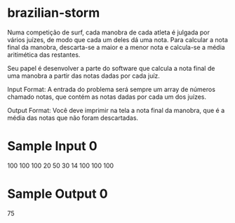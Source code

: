# brazilian-storm

Numa competição de surf, cada manobra de cada atleta é julgada por vários juízes, de modo que cada um deles dá uma nota. Para calcular a nota final da manobra, descarta-se a maior e a menor nota e calcula-se a média aritimética das restantes.

Seu papel é desenvolver a parte do software que calcula a nota final de uma manobra a partir das notas dadas por cada juíz.

Input Format:
A entrada do problema será sempre um array de números chamado notas, que contém as notas dadas por cada um dos juízes.

Output Format:
Você deve imprimir na tela a nota final da manobra, que é a média das notas que não foram descartadas.

# Sample Input 0

100 100 100 20 50 30 14 100 100 100

# Sample Output 0

75
